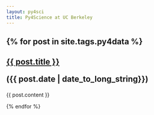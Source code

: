 ```yaml
---
layout: py4sci
title: Py4Science at UC Berkeley
---
```


{% for post in site.tags.py4data %}
---

<h2> <a href="{{ site.url }}{{ post.url }}">{{ post.title }}</a>

({{ post.date | date_to_long_string}}) </h2>

{{ post.content }}

{% endfor %}


